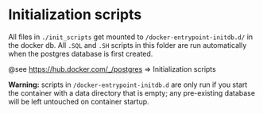 # Initialization scripts

All files in `./init_scripts` get mounted to `/docker-entrypoint-initdb.d/` in the docker db. All `.SQL` and `.SH` scripts in this folder are run automatically when the postgres database is first created.

@see
https://hub.docker.com/_/postgres => Initialization scripts

**Warning:** scripts in `/docker-entrypoint-initdb.d` are only run if you start the container with a data directory that is empty; any pre-existing database will be left untouched on container startup.
